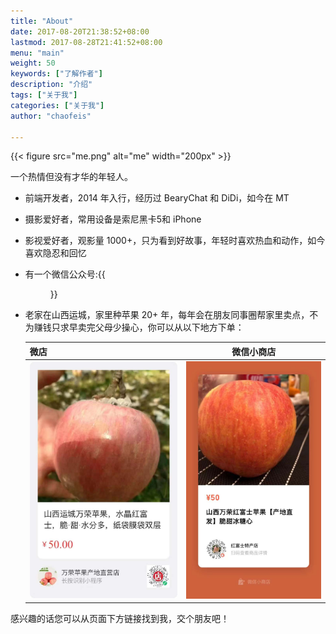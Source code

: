 ```yaml
---
title: "About"
date: 2017-08-20T21:38:52+08:00
lastmod: 2017-08-28T21:41:52+08:00
menu: "main"
weight: 50
keywords: ["了解作者"]
description: "介绍"
tags: ["关于我"]
categories: ["关于我"]
author: "chaofeis"

---
```


[comment]: <> (![Self Picture]&#40;me.png "Me"&#41;)
[comment]: <> ([我的 GitHub]&#40;https://github.com/chafel&#41;)

{{< figure src="me.png" alt="me" width="200px" >}}

一个热情但没有才华的年轻人。 

- 前端开发者，2014 年入行，经历过 BearyChat 和 DiDi，如今在 MT
- 摄影爱好者，常用设备是索尼黑卡5和 iPhone
- 影视爱好者，观影量 1000+，只为看到好故事，年轻时喜欢热血和动作，如今喜欢隐忍和回忆
- 有一个微信公众号:{{<figure src="wx.jpg" alt="微店" width="400px">}}
- 老家在山西运城，家里种苹果 20+ 年，每年会在朋友同事圈帮家里卖点，不为赚钱只求早卖完父母少操心，你可以从以下地方下单：
  
  | 微店       | 微信小商店         |
  | ------------- |:---------------:| 
  |![微店](apple2.jpg "微店") |![微信小商店](apple1.jpg "微信小商店") |

感兴趣的话您可以从页面下方链接找到我，交个朋友吧！
